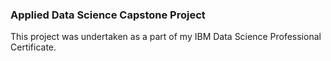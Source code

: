 ### Applied Data Science Capstone Project
This project was undertaken as a part of my IBM Data Science Professional Certificate.
